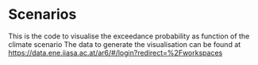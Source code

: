 # Scenarios

This is the code to visualise the exceedance probability as function of the climate scenario
The data to generate the visualisation can be found at https://data.ene.iiasa.ac.at/ar6/#/login?redirect=%2Fworkspaces

